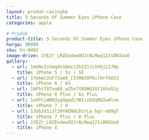 ```yaml
---
layout: produk-casinghp
title: 5 Seconds Of Summer Eyes iPhone Case
categories: apple

# Produk
product-title: 5 Seconds Of Summer Eyes iPhone Case
harga: 90000
sku: hn-0402
image-drive: 1YEZr_LRZEodewOOJrALMwq121sDN1Uo0
gallery:
  - url: 1mUNvIsVmqXkSQmccZhZZirLSh6jLI7Wy
    title: iPhone 5 / 5s / SE
  - url: 1Yekmi2oF73ae8_C5lRW20FKslHrfkOS3
    title: iPhone 6 / 6s
  - url: 1kPhif87xwA8_wZ5o7YBGWG5Gt16ha52y
    title: iPhone 6 Plus / 6s Plus
  - url: 1aXPcLWNN3ygQqaZLYW1czEOqRO2wAlue
    title: iPhone 7 / 8
  - url: 1JUbJd1iJl39YAENdLDzrLa_bgr-eO9gT
    title: iPhone 7 Plus / 8 Plus
  - url: 1YEZr_LRZEodewOOJrALMwq121sDN1Uo0
    title: iPhone X
---
```

